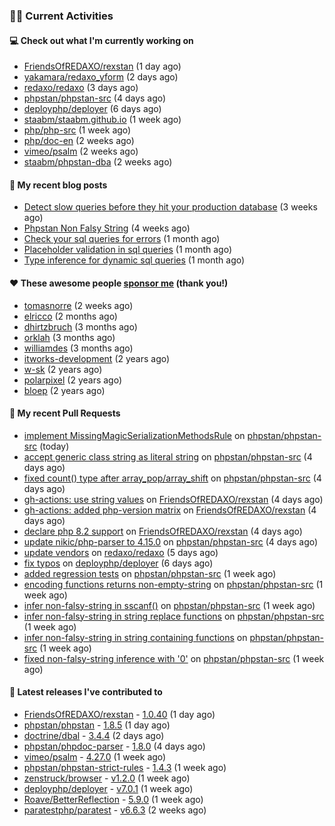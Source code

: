 ### 👨‍💻 Current Activities


#### 💻 Check out what I'm currently working on

- [FriendsOfREDAXO/rexstan](https://github.com/FriendsOfREDAXO/rexstan) (1 day ago)
- [yakamara/redaxo_yform](https://github.com/yakamara/redaxo_yform) (2 days ago)
- [redaxo/redaxo](https://github.com/redaxo/redaxo) (3 days ago)
- [phpstan/phpstan-src](https://github.com/phpstan/phpstan-src) (4 days ago)
- [deployphp/deployer](https://github.com/deployphp/deployer) (6 days ago)
- [staabm/staabm.github.io](https://github.com/staabm/staabm.github.io) (1 week ago)
- [php/php-src](https://github.com/php/php-src) (1 week ago)
- [php/doc-en](https://github.com/php/doc-en) (2 weeks ago)
- [vimeo/psalm](https://github.com/vimeo/psalm) (2 weeks ago)
- [staabm/phpstan-dba](https://github.com/staabm/phpstan-dba) (2 weeks ago)


#### 📜 My recent blog posts

- [Detect slow queries before they hit your production database](https://staabm.github.io/2022/08/16/phpstan-dba-query-plan-analysis.html) (3 weeks ago)
- [Phpstan Non Falsy String](https://staabm.github.io/2022/08/11/phpstan-non-falsy-string.html) (4 weeks ago)
- [Check your sql queries for errors](https://staabm.github.io/2022/08/05/phpstan-dba-syntax-error-detection.html) (1 month ago)
- [Placeholder validation in sql queries](https://staabm.github.io/2022/07/30/phpstan-dba-placeholder-validation.html) (1 month ago)
- [Type inference for dynamic sql queries](https://staabm.github.io/2022/07/23/phpstan-dba-inference-placeholder.html) (1 month ago)


#### ❤️ These awesome people [sponsor me](https://github.com/sponsors/staabm) (thank you!)

- [tomasnorre](https://github.com/tomasnorre) (2 weeks ago)
- [elricco](https://github.com/elricco) (2 months ago)
- [dhirtzbruch](https://github.com/dhirtzbruch) (3 months ago)
- [orklah](https://github.com/orklah) (3 months ago)
- [williamdes](https://github.com/williamdes) (3 months ago)
- [itworks-development](https://github.com/itworks-development) (2 years ago)
- [w-sk](https://github.com/w-sk) (2 years ago)
- [polarpixel](https://github.com/polarpixel) (2 years ago)
- [bloep](https://github.com/bloep) (2 years ago)


#### 🔨 My recent Pull Requests

- [implement MissingMagicSerializationMethodsRule](https://github.com/phpstan/phpstan-src/pull/1711) on [phpstan/phpstan-src](https://github.com/phpstan/phpstan-src) (today)
- [accept generic class string as literal string](https://github.com/phpstan/phpstan-src/pull/1692) on [phpstan/phpstan-src](https://github.com/phpstan/phpstan-src) (4 days ago)
- [fixed count() type after array_pop/array_shift](https://github.com/phpstan/phpstan-src/pull/1691) on [phpstan/phpstan-src](https://github.com/phpstan/phpstan-src) (4 days ago)
- [gh-actions: use string values](https://github.com/FriendsOfREDAXO/rexstan/pull/105) on [FriendsOfREDAXO/rexstan](https://github.com/FriendsOfREDAXO/rexstan) (4 days ago)
- [gh-actions: added php-version matrix](https://github.com/FriendsOfREDAXO/rexstan/pull/104) on [FriendsOfREDAXO/rexstan](https://github.com/FriendsOfREDAXO/rexstan) (4 days ago)
- [declare php 8.2 support](https://github.com/FriendsOfREDAXO/rexstan/pull/103) on [FriendsOfREDAXO/rexstan](https://github.com/FriendsOfREDAXO/rexstan) (4 days ago)
- [update nikic/php-parser to 4.15.0](https://github.com/phpstan/phpstan-src/pull/1690) on [phpstan/phpstan-src](https://github.com/phpstan/phpstan-src) (4 days ago)
- [update vendors](https://github.com/redaxo/redaxo/pull/5326) on [redaxo/redaxo](https://github.com/redaxo/redaxo) (5 days ago)
- [fix typos](https://github.com/deployphp/deployer/pull/3282) on [deployphp/deployer](https://github.com/deployphp/deployer) (6 days ago)
- [added regression tests](https://github.com/phpstan/phpstan-src/pull/1671) on [phpstan/phpstan-src](https://github.com/phpstan/phpstan-src) (1 week ago)
- [encoding functions returns non-empty-string](https://github.com/phpstan/phpstan-src/pull/1664) on [phpstan/phpstan-src](https://github.com/phpstan/phpstan-src) (1 week ago)
- [infer non-falsy-string in sscanf()](https://github.com/phpstan/phpstan-src/pull/1662) on [phpstan/phpstan-src](https://github.com/phpstan/phpstan-src) (1 week ago)
- [infer non-falsy-string in string replace functions](https://github.com/phpstan/phpstan-src/pull/1661) on [phpstan/phpstan-src](https://github.com/phpstan/phpstan-src) (1 week ago)
- [infer non-falsy-string in string containing functions](https://github.com/phpstan/phpstan-src/pull/1660) on [phpstan/phpstan-src](https://github.com/phpstan/phpstan-src) (1 week ago)
- [fixed non-falsy-string inference with &#39;0&#39;](https://github.com/phpstan/phpstan-src/pull/1658) on [phpstan/phpstan-src](https://github.com/phpstan/phpstan-src) (1 week ago)


#### 🔭 Latest releases I've contributed to

- [FriendsOfREDAXO/rexstan](https://github.com/FriendsOfREDAXO/rexstan) - [1.0.40](https://github.com/FriendsOfREDAXO/rexstan/releases/tag/1.0.40) (1 day ago)
- [phpstan/phpstan](https://github.com/phpstan/phpstan) - [1.8.5](https://github.com/phpstan/phpstan/releases/tag/1.8.5) (1 day ago)
- [doctrine/dbal](https://github.com/doctrine/dbal) - [3.4.4](https://github.com/doctrine/dbal/releases/tag/3.4.4) (2 days ago)
- [phpstan/phpdoc-parser](https://github.com/phpstan/phpdoc-parser) - [1.8.0](https://github.com/phpstan/phpdoc-parser/releases/tag/1.8.0) (4 days ago)
- [vimeo/psalm](https://github.com/vimeo/psalm) - [4.27.0](https://github.com/vimeo/psalm/releases/tag/4.27.0) (1 week ago)
- [phpstan/phpstan-strict-rules](https://github.com/phpstan/phpstan-strict-rules) - [1.4.3](https://github.com/phpstan/phpstan-strict-rules/releases/tag/1.4.3) (1 week ago)
- [zenstruck/browser](https://github.com/zenstruck/browser) - [v1.2.0](https://github.com/zenstruck/browser/releases/tag/v1.2.0) (1 week ago)
- [deployphp/deployer](https://github.com/deployphp/deployer) - [v7.0.1](https://github.com/deployphp/deployer/releases/tag/v7.0.1) (1 week ago)
- [Roave/BetterReflection](https://github.com/Roave/BetterReflection) - [5.9.0](https://github.com/Roave/BetterReflection/releases/tag/5.9.0) (1 week ago)
- [paratestphp/paratest](https://github.com/paratestphp/paratest) - [v6.6.3](https://github.com/paratestphp/paratest/releases/tag/v6.6.3) (2 weeks ago)
